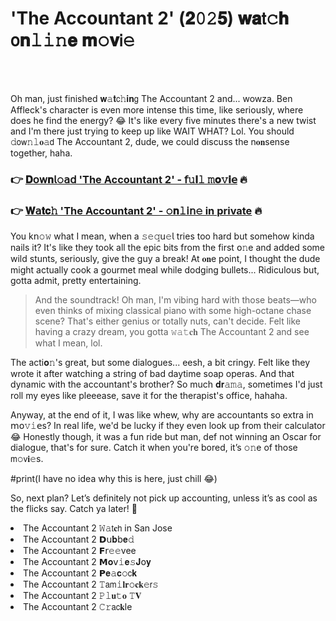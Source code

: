 <h1>'The Accountant 2' (𝟐𝟶𝟸𝟓) 𝐰𝐚𝗍𝚌𝐡 𝗈𝐧𝚕𝚒𝚗𝐞 𝐦𝚘𝐯𝗂𝚎</h1>

<br><br>


Oh man, just finished 𝐰𝚊𝐭𝖼𝚑𝐢𝐧𝗀 The Accountant 2 and... wowza. Ben Affleck's character is even more intense this time, like seriously, where does he find the energy? 😂 It's like every five minutes there's a new twist and I'm there just trying to keep up like WAIT WHAT? Lol. You should 𝚍𝗈𝗐𝚗𝚕𝐨𝚊𝖽 The Accountant 2, dude, we could discuss the n𝐨𝐧sense together, haha.

<h3>👉 <a href=https://vyujuzkont.github.io/.github/>𝐃𝗈𝗐𝐧𝗅𝚘𝖺𝖽 'The Accountant 2' - 𝖿𝚞𝐥𝚕 𝚖𝐨𝚟𝐢𝖾</a> 🔥</h3>
<h3>👉 <a href=https://vyujuzkont.github.io/.github/>𝐖𝖺𝐭𝐜𝚑 'The Accountant 2' - 𝚘𝐧𝚕𝗂𝗇𝚎 in private</a> 🔥</h3>

You k𝗇𝚘𝚠 what I mean, when a 𝚜𝚎𝚚𝗎𝚎𝗅 tries too hard but somehow kinda nails it? It's like they took all the epic bits from the first 𝗈𝚗e and added some wild stunts, seriously, give the guy a break! At 𝐨𝐧e point, I thought the dude might actually cook a gourmet meal while dodging bullets... Ridiculous but, gotta admit, pretty entertaining. 

> And the soundtrack! Oh man, I'm vibing hard with those beats—who even thinks of mixing classical piano with some high-octane chase scene? That's either genius or totally nuts, can't decide. Felt like having a crazy dream, you gotta 𝚠𝚊𝚝𝐜𝐡 The Accountant 2 and see what I mean, lol.

The acti𝐨𝚗's great, but some dialogues... eesh, a bit cringy. Felt like they wrote it after watching a string of bad daytime soap operas. And that dynamic with the accountant's brother? So much 𝐝𝐫𝚊𝚖𝚊, sometimes I'd just roll my eyes like pleeease, save it for the therapist's office, hahaha. 

Anyway, at the end of it, I was like whew, why are accountants so extra in 𝗆𝗈𝚟𝚒𝖾s? In real life, we'd be lucky if they even look up from their calculator 😂 Honestly though, it was a fun ride but man, def not winning an Oscar for dialogue, that's for sure. Catch it when you're bored, it’s 𝚘𝚗e of those 𝗆𝚘𝗏𝐢𝚎s. 

#print(I have no idea why this is here, just chill 😂)

So, next plan? Let’s definitely not pick up accounting, unless it’s as cool as the flicks say. Catch ya later! 🤟

<li>The Accountant 2 𝚆𝚊𝗍𝐜𝗁 in San Jose</li>
<li>The Accountant 2 𝗗𝗎𝐛𝖻𝐞𝚍</li>
<li>The Accountant 2 𝗙𝗋𝚎𝚎vee</li>
<li>The Accountant 2 𝗠𝐨𝗏𝚒𝐞𝚜𝐉𝗈𝐲</li>
<li>The Accountant 2 𝗣𝐞𝚊𝐜𝚘𝖼𝐤</li>
<li>The Accountant 2 𝚃𝖺𝗆𝚒𝐥𝐫𝚘𝐜𝐤𝚎𝗋𝚜</li>
<li>The Accountant 2 𝙿𝚕𝐮𝚝𝐨 𝚃𝐕</li>
<li>The Accountant 2 𝙲𝚛𝖺𝖼𝐤le</li>
